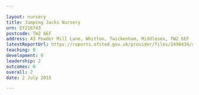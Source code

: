 ```yaml
---

layout: nursery
title: Jumping Jacks Nursery
urn: EY216743
postcode: TW2 6EF
address: 43 Powder Mill Lane, Whitton, Twickenham, Middlesex, TW2 6EF
latestReportUrl: https://reports.ofsted.gov.uk/provider/files/2498434/urn/EY216743.pdf
teaching: 0
development: 0
leadership: 2
outcomes: 0
overall: 2
date: 2 July 2015

---
```

